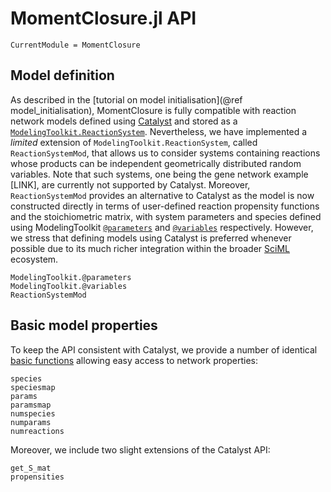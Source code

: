 # MomentClosure.jl API
```@meta
CurrentModule = MomentClosure
```

## Model definition

As described in the [tutorial on model initialisation](@ref model_initialisation), MomentClosure is fully compatible with reaction network models defined using [Catalyst](https://github.com/SciML/Catalyst.jl) and stored as a [`ModelingToolkit.ReactionSystem`](https://catalyst.sciml.ai/stable/api/catalyst_api/#ModelingToolkit.ReactionSystem). Nevertheless, we have implemented a *limited* extension of `ModelingToolkit.ReactionSystem`, called `ReactionSystemMod`, that allows us to consider systems containing reactions whose products can be independent geometrically distributed random variables. Note that such systems, one being the gene network example [LINK], are currently not supported by Catalyst. Moreover, `ReactionSystemMod` provides an alternative to Catalyst as the model is now constructed directly in terms of user-defined reaction propensity functions and the stoichiometric matrix, with system parameters and species defined using ModelingToolkit [`@parameters`](https://mtk.sciml.ai/stable/highlevel/#ModelingToolkit.@parameters) and [`@variables`](https://mtk.sciml.ai/stable/highlevel/#ModelingToolkit.@variables) respectively. However, we stress that defining models using Catalyst is preferred whenever possible due to its much richer integration within the broader [SciML](https://github.com/SciML/) ecosystem.

```@docs
ModelingToolkit.@parameters
ModelingToolkit.@variables
ReactionSystemMod
```

## Basic model properties

To keep the API consistent with Catalyst, we provide a number of identical [basic functions](https://catalyst.sciml.ai/stable/api/catalyst_api/#Basic-properties) allowing easy access to network properties:

```@docs
species
speciesmap
params
paramsmap
numspecies
numparams
numreactions
```

Moreover, we include two slight extensions of the Catalyst API:

```@docs
get_S_mat
propensities
```
